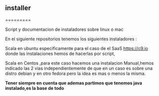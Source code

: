 ## installer
=========

Script y documentacion de instaladores sobre linux o mac

En el  siguiente repositorios tenemos los siguientes instaladores :

Scala en ubuntu especificamente para el caso de el SaaS https://c9.io donde las instalaciones 
hemos de hacerlas por script,

Scala en Centos ,para este caso hacemos una instalacion Manual,hemos indicado las 2 vias independientemente 
de que en un caso es sobre una distro debian y en otro fedora pero la idea es mas o menos la misma.

**Tener siempre en cuenta que ademas  partimos que tenemos java instalado,es la base de todo** 
